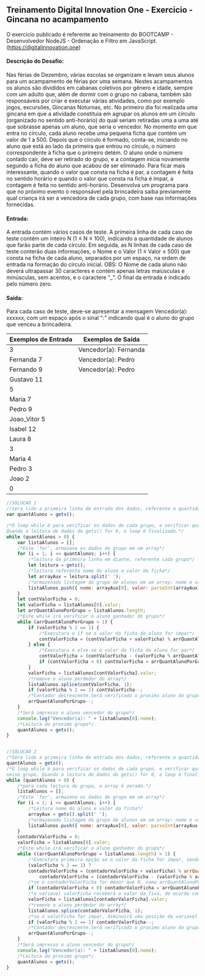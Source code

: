 ## Treinamento Digital Innovation One - Exercicio - Gincana no acampamento

O exercicio publicado é referente ao treinamento do BOOTCAMP - Desenvolvedor NodeJS - Ordenação e Filtro em JavaScript.
(https://digitalinnovation.one)

#### Descrição do Desafio:

Nas férias de Dezembro, várias escolas se organizam e levam seus alunos para um acampamento de férias por uma semana. Nestes acampamentos os alunos são divididos em cabanas coletivos por gênero e idade, sempre com um adulto que, além de dormir com o grupo no cabana, também são responsáveis por criar e executar várias atividades, como por exemplo jogos, excursões, Gincanas Noturnas, etc.
No primeiro dia foi realizada uma gincana em que a atividade constituia em agrupar os alunos em um círculo (organizado no sentido anti-horário) do qual seriam retiradas uma a uma até que sobrasse apenas um aluno, que seria o vencedor.
No momento em que entra no círculo, cada aluno recebe uma pequena ficha que contém um valor de 1 a 500. Depois que o círculo é formado, conta-se, iniciando no aluno que está ao lado da primeira que entrou no círculo, o número correspondente à ficha que o primeiro detém. O aluno onde o número contado cair, deve ser retirado do grupo, e a contagem inicia novamente segundo a ficha do aluno que acabou de ser eliminado. Para ficar mais interessante, quando o valor que consta na ficha é par, a contagem é feita no sentido horário e quando o valor que consta na ficha é ímpar, a contagem é feita no sentido anti-horário.
Desenvolva um programa para que no próximo evento o responsável pela brincadeira saiba previamente qual criança irá ser a vencedora de cada grupo, com base nas informações fornecidas.


#### Entrada:

A entrada contém vários casos de teste. A primeira linha de cada caso de teste contém um inteiro N (1 ≤ N ≤ 100), indicando a quantidade de alunos que farão parte de cada círculo. Em seguida, as N linhas de cada caso de teste conterão duas informações, o Nome e o Valor (1 ≤ Valor ≤ 500) que consta na ficha de cada aluno, separados por um espaço, na ordem de entrada na formação do círculo inicial.
OBS: O Nome de cada aluno não deverá ultrapassar 30 caracteres e contém apenas letras maiúsculas e minúsculas, sem acentos, e o caractere “_”.
O final da entrada é indicado pelo número zero.


#### Saída:

Para cada caso de teste, deve-se apresentar a mensagem Vencedor(a): xxxxxx, com um espaço após o sinal ":" indicando qual é o aluno do grupo que venceu a brincadeira.

Exemplos de Entrada  | Exemplos de Saída
------------- | -------------
3 | Vencedor(a): Fernanda
Fernanda 7 | Vencedor(a): Pedro
Fernando 9 | Vencedor(a): Pedro
Gustavo 11 |
5 |
Maria 7 |
Pedro 9 |
Joao_Vitor 5 |
Isabel 12 |
Laura 8 |
3 |
Maria 4 |
Pedro 3 |
Joao 2 |
0 |

```javascript
//SOLUCAO 1
//Sera lido a primeira linha de entrada dos dados, referente a quantidade de alunos do grupo*/
var quantAlunos = gets();

/*O loop while é para verificar os dados de cada grupo, e verificar qual aluno irá ganhar nesse grupo.
Quando a leitura de dados do gets() for 0, o loop é finalizado.*/
while (quantAlunos > 0) {
    var listaAlunos = [];
    /*Este 'for', armazena os dados do grupo em um array*/
    for (i = 1; i <= quantAlunos; i++) {
        /*leitura da primeira linha em diante, referente cada grupo*/
        let leitura = gets();
        /*leitura referente nome do aluno e valor da ficha*/
        let arrayAux = leitura.split(' ');
        /*armazenado listagem do grupo de alunos em um array: nome e valor*/
        listaAlunos.push({ nome: arrayAux[0], valor: parseInt(arrayAux[1]) });
    }
    let contValorFicha = 0;
    let valorFicha = listaAlunos[0].valor;
    let arrQuantAlunoPorGrupo = listaAlunos.length;
    /*Este while irá verificar o aluno ganhador do grupo*/
    while (arrQuantAlunoPorGrupo > 1) {
        if (valorFicha % 2 == 1) {
            /*Executara o if se o valor da ficha do aluno for impar*/
            contValorFicha = (contValorFicha + valorFicha) % arrQuantAlunoPorGrupo;
        } else {
            /*Executara o else se o valor da ficha do aluno for par*/
            contValorFicha = (contValorFicha - (valorFicha % arrQuantAlunoPorGrupo)) % arrQuantAlunoPorGrupo;
            if (contValorFicha < 0) contValorFicha = arrQuantAlunoPorGrupo + contValorFicha;
        }
        valorFicha = listaAlunos[contValorFicha].valor;
        /*remove o aluno perdedor do array*/
        listaAlunos.splice(contValorFicha, 1);
        if (valorFicha % 2 == 1) contValorFicha--;
        /*Contador decrescente.Será verificado o proximo aluno do grupo, diminuiçao da lista para usar no while*/
        arrQuantAlunoPorGrupo--;
    }
    /*Será impresso o aluno vencedor do grupo*/
    console.log("Vencedor(a): " + listaAlunos[0].nome);
    /*Leitura do proximo grupo*/
    quantAlunos = gets();
}


//SOLUCAO 2
/*Sera lido a primeira linha de entrada dos dados, referente a quantidade de alunos do grupo*/
quantAlunos = gets();
/*O loop while é para verificar os dados de cada grupo, e verificar qual aluno irá ganhar 
nesse grupo. Quando a leitura de dados do gets() for 0, o loop é finalizado*/
while (quantAlunos > 0) {
    /*para cada leitura do grupo, o array é zerado.*/
    listaAlunos = [];
    /*Este 'for', armazena os dados do grupo em um array*/
    for (i = 1; i <= quantAlunos; i++) {
        /*Leitura nome do aluno e valor da ficha*/
        arrayAux = gets().split(' ');
        /*armazenado listagem do grupo de alunos em um array: nome e valor*/
        listaAlunos.push({ nome: arrayAux[0], valor: parseInt(arrayAux[1]) });
    }
    contadorValorFicha = 0;
    valorFicha = listaAlunos[0].valor;
    /*Este while irá verificar o aluno ganhador do grupo*/
    while ((arrQuantAlunoPorGrupo = listaAlunos.length) > 1) {
        /*Executara primeira opção se o valor da ficha for impar, senão executa a segunda opção par*/
        (valorFicha % 2 == 1) ?
        contadorValorFicha = (contadorValorFicha + valorFicha) % arrQuantAlunoPorGrupo:
            contadorValorFicha = (contadorValorFicha - (valorFicha % arrQuantAlunoPorGrupo)) % arrQuantAlunoPorGrupo;
        /*se o contadorValorFicha for menor que 0, soma arrQuantAlunoPorGrupo e contadorValorFicha*/
        if (contadorValorFicha < 0) contadorValorFicha = arrQuantAlunoPorGrupo + contadorValorFicha;
        /*a variavel valorFicha receberá o valor da fixa, de acordo com o valor do indice que esta na variavel contValorFicha*/
        valorFicha = listaAlunos[contadorValorFicha].valor;
        /*remove o aluno perdedor do array*/
        listaAlunos.splice(contadorValorFicha, 1);
        /*se o valorFicha for impar, diminuirá uma posição da variavel contador contValorFicha*/
        if (valorFicha % 2 == 1) contadorValorFicha--;
        /*Contador decrescente.Será verificado o proximo aluno do grupo, diminuiçao da lista para usar no while*/
        arrQuantAlunoPorGrupo--;
    }
    /*Será impresso o aluno vencedor do grupo*/
    console.log("Vencedor(a): " + listaAlunos[0].nome);
    /*Leitura do proximo grupo*/
    quantAlunos = gets();
}
```